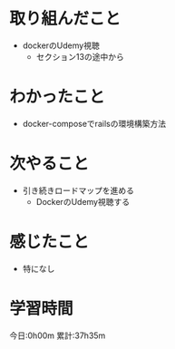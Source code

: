 # 取り組んだこと
  - dockerのUdemy視聴
    - セクション13の途中から

# わかったこと
  - docker-composeでrailsの環境構築方法

# 次やること
  - 引き続きロードマップを進める
    - DockerのUdemy視聴する

# 感じたこと
  - 特になし

# 学習時間
今日:0h00m
累計:37h35m
